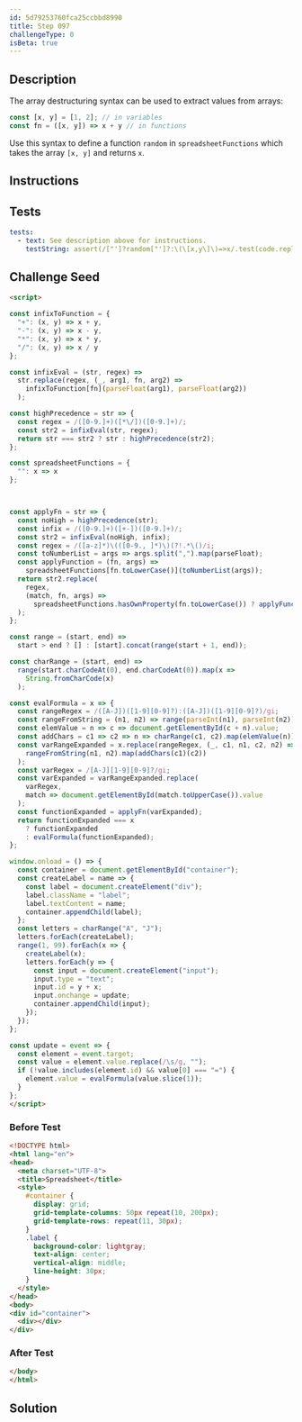 ```yaml
---
id: 5d79253760fca25ccbbd8990
title: Step 097
challengeType: 0
isBeta: true
---
```


## Description
<section id='description'>

The array destructuring syntax can be used to extract values from arrays:

```js
const [x, y] = [1, 2]; // in variables
const fn = ([x, y]) => x + y // in functions
```

Use this syntax to define a function `random` in `spreadsheetFunctions` which takes the array `[x, y]` and returns `x`.

</section>

## Instructions
<section id='instructions'>


</section>

## Tests
<section id='tests'>

```yml
tests:
  - text: See description above for instructions.
    testString: assert(/["']?random["']?:\(\[x,y\]\)=>x/.test(code.replace(/\s/g, "")) && spreadsheetFunctions["random"]([1, 2]) === 1);

```


</section>

## Challenge Seed
<section id='challengeSeed'>

<div id='html-seed'>

```html
<script>

const infixToFunction = {
  "+": (x, y) => x + y,
  "-": (x, y) => x - y,
  "*": (x, y) => x * y,
  "/": (x, y) => x / y
};

const infixEval = (str, regex) =>
  str.replace(regex, (_, arg1, fn, arg2) =>
    infixToFunction[fn](parseFloat(arg1), parseFloat(arg2))
  );

const highPrecedence = str => {
  const regex = /([0-9.]+)([*\/])([0-9.]+)/;
  const str2 = infixEval(str, regex);
  return str === str2 ? str : highPrecedence(str2);
};

const spreadsheetFunctions = {
  "": x => x
};



const applyFn = str => {
  const noHigh = highPrecedence(str);
  const infix = /([0-9.]+)([+-])([0-9.]+)/;
  const str2 = infixEval(noHigh, infix);
  const regex = /([a-z]*)\(([0-9., ]*)\)(?!.*\()/i;
  const toNumberList = args => args.split(",").map(parseFloat);
  const applyFunction = (fn, args) =>
    spreadsheetFunctions[fn.toLowerCase()](toNumberList(args));
  return str2.replace(
    regex,
    (match, fn, args) =>
      spreadsheetFunctions.hasOwnProperty(fn.toLowerCase()) ? applyFunction(fn, args) : match
  );
};

const range = (start, end) =>
  start > end ? [] : [start].concat(range(start + 1, end));

const charRange = (start, end) =>
  range(start.charCodeAt(0), end.charCodeAt(0)).map(x =>
    String.fromCharCode(x)
  );

const evalFormula = x => {
  const rangeRegex = /([A-J])([1-9][0-9]?):([A-J])([1-9][0-9]?)/gi;
  const rangeFromString = (n1, n2) => range(parseInt(n1), parseInt(n2));
  const elemValue = n => c => document.getElementById(c + n).value;
  const addChars = c1 => c2 => n => charRange(c1, c2).map(elemValue(n));
  const varRangeExpanded = x.replace(rangeRegex, (_, c1, n1, c2, n2) =>
    rangeFromString(n1, n2).map(addChars(c1)(c2))
  );
  const varRegex = /[A-J][1-9][0-9]?/gi;
  const varExpanded = varRangeExpanded.replace(
    varRegex,
    match => document.getElementById(match.toUpperCase()).value
  );
  const functionExpanded = applyFn(varExpanded);
  return functionExpanded === x
    ? functionExpanded
    : evalFormula(functionExpanded);
};

window.onload = () => {
  const container = document.getElementById("container");
  const createLabel = name => {
    const label = document.createElement("div");
    label.className = "label";
    label.textContent = name;
    container.appendChild(label);
  };
  const letters = charRange("A", "J");
  letters.forEach(createLabel);
  range(1, 99).forEach(x => {
    createLabel(x);
    letters.forEach(y => {
      const input = document.createElement("input");
      input.type = "text";
      input.id = y + x;
      input.onchange = update;
      container.appendChild(input);
    });
  });
};

const update = event => {
  const element = event.target;
  const value = element.value.replace(/\s/g, "");
  if (!value.includes(element.id) && value[0] === "=") {
    element.value = evalFormula(value.slice(1));
  }
};
</script>
```

</div>


### Before Test
<div id='html-setup'>

```html
<!DOCTYPE html>
<html lang="en">
<head>
  <meta charset="UTF-8">
  <title>Spreadsheet</title>
  <style>
    #container {
      display: grid;
      grid-template-columns: 50px repeat(10, 200px);
      grid-template-rows: repeat(11, 30px);
    }
    .label {
      background-color: lightgray;
      text-align: center;
      vertical-align: middle;
      line-height: 30px;
    }
  </style>
</head>
<body>
<div id="container">
  <div></div>
</div>
```

</div>


### After Test
<div id='html-teardown'>

```html
</body>
</html>
```

</div>



</section>

## Solution
<section id='solution'>


</section>
